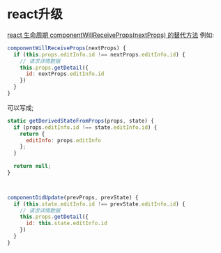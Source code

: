 # react升级

 [react 生命周期 componentWillReceiveProps(nextProps) 的替代方法](https://www.cnblogs.com/crazycode2/p/10340183.html)
例如:

```js
componentWillReceiveProps(nextProps) {
  if (this.props.editInfo.id !== nextProps.editInfo.id) {
    // 请求详情数据
    this.props.getDetail({
      id: nextProps.editInfo.id
    })
  }
}
```

可以写成;

```js
static getDerivedStateFromProps(props, state) {
  if (props.editInfo.id !== state.editInfo.id) {
    return {
      editInfo: props.editInfo
    };
  }
  
  return null;
}



componentDidUpdate(prevProps, prevState) {
  if (this.state.editInfo.id !== prevState.editInfo.id) {
    // 请求详情数据
    this.props.getDetail({
      id: this.state.editInfo.id
    })
  }
}
```
